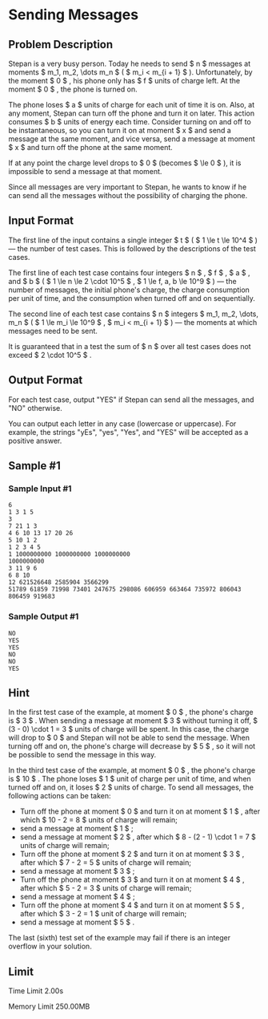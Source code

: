 # Sending Messages

## Problem Description

Stepan is a very busy person. Today he needs to send $ n $ messages at moments $ m_1, m_2, \dots m_n $ ( $ m_i < m_{i + 1} $ ). Unfortunately, by the moment $ 0 $ , his phone only has $ f $ units of charge left. At the moment $ 0 $ , the phone is turned on.

The phone loses $ a $ units of charge for each unit of time it is on. Also, at any moment, Stepan can turn off the phone and turn it on later. This action consumes $ b $ units of energy each time. Consider turning on and off to be instantaneous, so you can turn it on at moment $ x $ and send a message at the same moment, and vice versa, send a message at moment $ x $ and turn off the phone at the same moment.

If at any point the charge level drops to $ 0 $ (becomes $ \le 0 $ ), it is impossible to send a message at that moment.

Since all messages are very important to Stepan, he wants to know if he can send all the messages without the possibility of charging the phone.

## Input Format

The first line of the input contains a single integer $ t $ ( $ 1 \le t \le 10^4 $ ) — the number of test cases. This is followed by the descriptions of the test cases.

The first line of each test case contains four integers $ n $ , $ f $ , $ a $ , and $ b $ ( $ 1 \le n \le 2 \cdot 10^5 $ , $ 1 \le f, a, b \le 10^9 $ ) — the number of messages, the initial phone's charge, the charge consumption per unit of time, and the consumption when turned off and on sequentially.

The second line of each test case contains $ n $ integers $ m_1, m_2, \dots, m_n $ ( $ 1 \le m_i \le 10^9 $ , $ m_i < m_{i + 1} $ ) — the moments at which messages need to be sent.

It is guaranteed that in a test the sum of $ n $ over all test cases does not exceed $ 2 \cdot 10^5 $ .

## Output Format

For each test case, output "YES" if Stepan can send all the messages, and "NO" otherwise.

You can output each letter in any case (lowercase or uppercase). For example, the strings "yEs", "yes", "Yes", and "YES" will be accepted as a positive answer.

## Sample #1

### Sample Input #1

```
6
1 3 1 5
3
7 21 1 3
4 6 10 13 17 20 26
5 10 1 2
1 2 3 4 5
1 1000000000 1000000000 1000000000
1000000000
3 11 9 6
6 8 10
12 621526648 2585904 3566299
51789 61859 71998 73401 247675 298086 606959 663464 735972 806043 806459 919683
```

### Sample Output #1

```
NO
YES
YES
NO
NO
YES
```

## Hint

In the first test case of the example, at moment $ 0 $ , the phone's charge is $ 3 $ . When sending a message at moment $ 3 $ without turning it off, $ (3 - 0) \cdot 1 = 3 $ units of charge will be spent. In this case, the charge will drop to $ 0 $ and Stepan will not be able to send the message. When turning off and on, the phone's charge will decrease by $ 5 $ , so it will not be possible to send the message in this way.

In the third test case of the example, at moment $ 0 $ , the phone's charge is $ 10 $ . The phone loses $ 1 $ unit of charge per unit of time, and when turned off and on, it loses $ 2 $ units of charge. To send all messages, the following actions can be taken:

- Turn off the phone at moment $ 0 $ and turn it on at moment $ 1 $ , after which $ 10 - 2 = 8 $ units of charge will remain;
- send a message at moment $ 1 $ ;
- send a message at moment $ 2 $ , after which $ 8 - (2 - 1) \cdot 1 = 7 $ units of charge will remain;
- Turn off the phone at moment $ 2 $ and turn it on at moment $ 3 $ , after which $ 7 - 2 = 5 $ units of charge will remain;
- send a message at moment $ 3 $ ;
- Turn off the phone at moment $ 3 $ and turn it on at moment $ 4 $ , after which $ 5 - 2 = 3 $ units of charge will remain;
- send a message at moment $ 4 $ ;
- Turn off the phone at moment $ 4 $ and turn it on at moment $ 5 $ , after which $ 3 - 2 = 1 $ unit of charge will remain;
- send a message at moment $ 5 $ .

The last (sixth) test set of the example may fail if there is an integer overflow in your solution.

## Limit



Time Limit
2.00s

Memory Limit
250.00MB